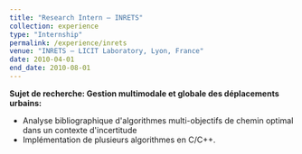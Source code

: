 ```yaml
---
title: "Research Intern — INRETS"
collection: experience
type: "Internship"
permalink: /experience/inrets
venue: "INRETS — LICIT Laboratory, Lyon, France"
date: 2010-04-01
end_date: 2010-08-01
---
```


**Sujet de recherche: Gestion multimodale et globale des déplacements urbains:**
- Analyse bibliographique d'algorithmes multi-objectifs de chemin optimal dans un contexte d'incertitude
- Implémentation de plusieurs algorithmes en C/C++.

